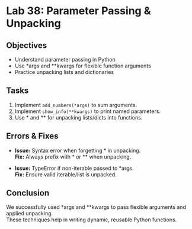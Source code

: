 # Lab 38: Parameter Passing & Unpacking

## Objectives
- Understand parameter passing in Python
- Use *args and **kwargs for flexible function arguments
- Practice unpacking lists and dictionaries

## Tasks
1. Implement `add_numbers(*args)` to sum arguments.
2. Implement `show_info(**kwargs)` to print named parameters.
3. Use * and ** for unpacking lists/dicts into functions.

## Errors & Fixes
- **Issue:** Syntax error when forgetting * in unpacking.  
  **Fix:** Always prefix with * or ** when unpacking.  

- **Issue:** TypeError if non-iterable passed to *args.  
  **Fix:** Ensure valid iterable/list is unpacked.

## Conclusion
We successfully used *args and **kwargs to pass flexible arguments and applied unpacking.  
These techniques help in writing dynamic, reusable Python functions.
